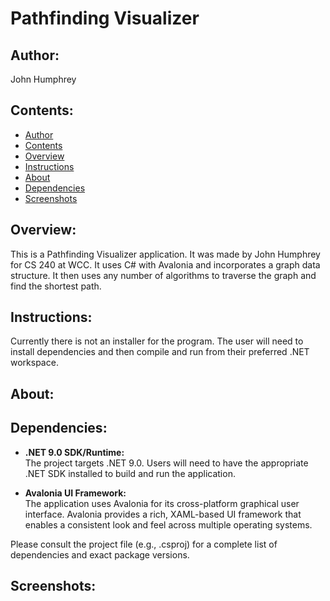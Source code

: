 # Pathfinding Visualizer

## Author:
John Humphrey

## Contents:
- [Author](#author)
- [Contents](#contents)
- [Overview](#overview)
- [Instructions](#instructions)
- [About](#about)
- [Dependencies](#dependencies)
- [Screenshots](#screenshots)


## Overview:
This is a Pathfinding Visualizer application. It was made by John Humphrey for CS 240 at WCC. 
It uses C# with Avalonia and incorporates a graph data structure. It then uses any number of algorithms to traverse the graph and find the shortest path.

## Instructions:
Currently there is not an installer for the program. The user will need to install dependencies and then compile and run from their preferred .NET workspace.

## About:


## Dependencies:
- **.NET 9.0 SDK/Runtime:**  
  The project targets .NET 9.0. Users will need to have the appropriate .NET SDK installed to build and run the application.

- **Avalonia UI Framework:**  
  The application uses Avalonia for its cross-platform graphical user interface. Avalonia provides a rich, XAML-based UI framework that enables a consistent look and feel across multiple operating systems.

Please consult the project file (e.g., .csproj) for a complete list of dependencies and exact package versions.


## Screenshots: